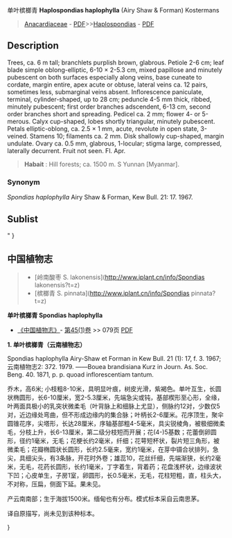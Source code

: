 单叶槟榔青  **Haplospondias haplophylla** (Airy Shaw & Forman) Kostermans

> [Anacardiaceae](http://www.iplant.cn/info/Anacardiaceae?t=foc) - [PDF](http://www.iplant.cn/foc/pdf/Anacardiaceae.pdf)>>[Haplospondias](http://www.iplant.cn/info/Haplospondias?t=foc) - [PDF](http://www.iplant.cn/foc/pdf/Haplospondias.pdf)

## Description

Trees, ca. 6 m tall; branchlets purplish brown, glabrous. Petiole 2-6 cm; leaf blade simple oblong-elliptic, 6-10 × 2-5.3 cm, mixed papillose and minutely pubescent on both surfaces especially along veins, base cuneate to cordate, margin entire, apex acute or obtuse, lateral veins ca. 12 pairs, sometimes less, submarginal veins absent. Inflorescence paniculate, terminal, cylinder-shaped, up to 28 cm; peduncle 4-5 mm thick, ribbed, minutely pubescent; first order branches adscendent, 6-13 cm, second order branches short and spreading. Pedicel ca. 2 mm; flower 4- or 5-merous. Calyx cup-shaped, lobes shortly triangular, minutely pubescent. Petals elliptic-oblong, ca. 2.5 × 1 mm, acute, revolute in open state, 3-veined. Stamens 10; filaments ca. 2 mm. Disk shallowly cup-shaped, margin undulate. Ovary ca. 0.5 mm, glabrous, 1-locular; stigma large, compressed, laterally decurrent. Fruit not seen. Fl. Apr.


> **Habait** : 
> Hill forests; ca. 1500 m. S Yunnan [Myanmar].

### Synonym
*Spondias haplophylla* Airy Shaw & Forman, Kew Bull. 21: 17. 1967.


## Sublist
"
}
## 中国植物志

> * [岭南酸枣  S.  lakonensis](http://www.iplant.cn/info/Spondias lakonensis?t=z)
> * [槟榔青  S.  pinnata](http://www.iplant.cn/info/Spondias pinnata?t=z)


**单叶槟榔青 Spondias haplophylla**

* [《中国植物志》](http://www.iplant.cn/frps)- [第45(1)卷](http://www.iplant.cn/frps/vol/45(1)) >> 079页 [PDF](http://www.iplant.cn/frps/pdf/45(1)/079.PDF)


**1. 单叶槟榔青（云南植物志）**

Spondias haplophylla Airy-Shaw et Forman in Kew Bull. 21 (1): 17, f. 3. 1967; 云南植物志2: 372. 1979. ——Bouea brandisiana Kurz in Journ. As. Soc. Beng. 40. 1871, p. p. quoad inflorescentiam tantum.

乔木，高6米; 小枝粗8-10米，具明显叶痕，树皮光滑，紫褐色。单叶互生，长圆状椭圆形，长6-10厘米，宽2-5.3厘米，先端急尖或钝，基部楔形至心形，全缘，叶两面具极小的乳突状微柔毛（叶背脉上和细脉上尤显），侧脉约12对，少数仅5对，近边缘处弯曲，但不形成边缘内的集合脉；叶柄长2-6厘米。花序顶生，聚伞圆锥花序，尖塔形，长达28厘米，序轴基部粗4-5毫米，具尖锐棱角，被极细微柔毛，分枝上升，长6-13厘米，第二级分枝短而开展；花(4-)5基数；花蕾倒卵圆形，径约1毫米，无毛；花梗长约2毫米，纤细；花萼短杯状，裂片短三角形，被微柔毛；花瓣椭圆状长圆形，长约2.5毫来，宽约1毫米，在芽中镊合状排列，急尖，具细尖头，有3条脉，开花时外卷；雄蕊10，花丝纤细，先端渐狭，长约2毫米，无毛，花药长圆形，长约1毫米，丁字着生，背着药；花盘浅杯状，边缘波状下凹；心皮单生，子房1室，卵圆形，长0.5毫米，无毛，花柱短粗，直，柱头大，不对称，压扁，侧面下延。果未见。

产云南南部；生于海拔1500米。缅甸也有分布。模式标本采自云南思茅。

译自原描写，尚未见到该种标本。

}